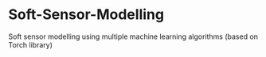 # Soft-Sensor-Modelling
Soft sensor modelling using multiple machine learning algorithms (based on Torch library)
